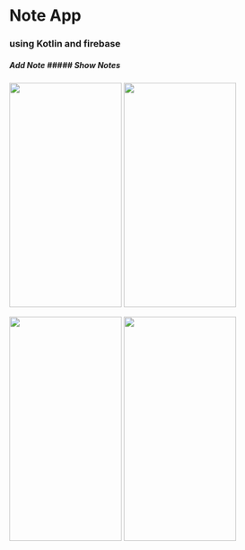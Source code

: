 # Note App 

###   using Kotlin and firebase 

##### Add Note                           ##### Show Notes
<img src="https://user-images.githubusercontent.com/90454407/204098611-40c0e0e7-5151-4879-85ca-0c1db4208d42.jpg" width="200" height="400"/>           <img src="https://user-images.githubusercontent.com/90454407/204098688-5537c9f8-6089-400c-95af-2cb445434c67.jpg"  width="200" height="400"/>




<img src="https://user-images.githubusercontent.com/90454407/204098720-f55e2a0c-dc02-4af5-bf25-a4e298eb7a7a.jpg"  width="200" height="400"/>         <img src="https://user-images.githubusercontent.com/90454407/204098751-b49b2413-de1d-4abe-a35b-6be0a509ebd0.jpg" width="200" height="400"/>
